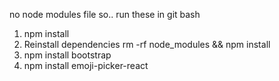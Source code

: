 no node modules file so..
run these in git bash
1) npm install
2) Reinstall dependencies	rm -rf node_modules && npm install
3) npm install bootstrap
4) npm install emoji-picker-react
